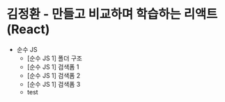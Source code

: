 # 김정환 - 만들고 비교하며 학습하는 리액트 (React)
- 순수 JS
  - [순수 JS 1] 폴더 구조
  - [순수 JS 1] 검색폼 1
  - [순수 JS 1] 검색폼 2
  - [순수 JS 1] 검색폼 3
  - test